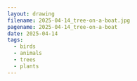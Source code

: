 ```yaml
---
layout: drawing
filename: 2025-04-14_tree-on-a-boat.jpg
pagename: 2025-04-14_tree-on-a-boat
date: 2025-04-14
tags:
  - birds
  - animals
  - trees
  - plants
---
```

